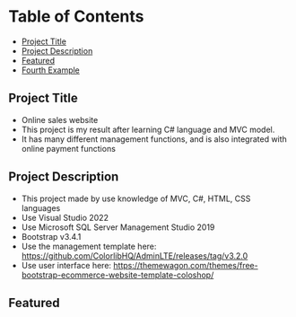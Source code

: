 
# Table of Contents
- [Project Title](#project-title)
- [Project Description](#Project-Description)
- [Featured](#featured)
- [Fourth Example](#fourth-examplehttpwwwfourthexamplecom)

## Project Title 

- Online sales website  
- This project is my result after learning C# language and MVC model.
- It has many different management functions, and is also integrated with online payment functions


## Project Description

- This project made by use knowledge of MVC, C#, HTML, CSS languages
- Use Visual Studio 2022
- Use Microsoft SQL Server Management Studio 2019
- Bootstrap v3.4.1
- Use the management template here: https://github.com/ColorlibHQ/AdminLTE/releases/tag/v3.2.0
- Use user interface here: https://themewagon.com/themes/free-bootstrap-ecommerce-website-template-coloshop/


## Featured
